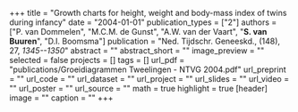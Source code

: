 +++
title = "Growth charts for height, weight and body-mass index of twins during infancy"
date = "2004-01-01"
publication_types = ["2"]
authors = ["P. van Dommelen", "M.C.M. de Gunst", "A.W. van der Vaart", "**S. van Buuren**", "D.I. Boomsma"]
publication = "Ned. Tijdschr. Geneeskd., (148), 27, _1345--1350_"
abstract = ""
abstract_short = ""
image_preview = ""
selected = false
projects = []
tags = []
url_pdf = "publications/Groeidiagrammen Tweelingen - NTVG 2004.pdf"
url_preprint = ""
url_code = ""
url_dataset = ""
url_project = ""
url_slides = ""
url_video = ""
url_poster = ""
url_source = ""
math = true
highlight = true
[header]
image = ""
caption = ""
+++
